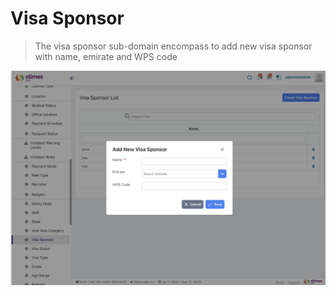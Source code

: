 # Visa Sponsor
>The visa sponsor sub-domain encompass to add new visa sponsor with name, emirate and WPS code 

![alt text](<../../images/visa-sponsor .png>)